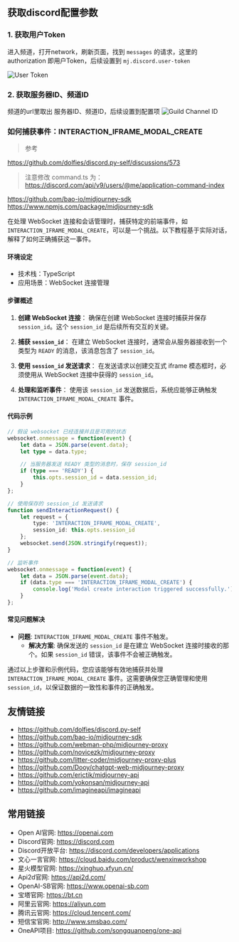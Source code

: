 ## 获取discord配置参数

### 1. 获取用户Token
进入频道，打开network，刷新页面，找到 `messages` 的请求，这里的 authorization 即用户Token，后续设置到 `mj.discord.user-token`

![User Token](img_8.png)

### 2. 获取服务器ID、频道ID

频道的url里取出 服务器ID、频道ID，后续设置到配置项
![Guild Channel ID](img_9.png)


### 如何捕获事件：INTERACTION_IFRAME_MODAL_CREATE

> 参考

https://github.com/dolfies/discord.py-self/discussions/573

> 注意修改 command.ts 为：https://discord.com/api/v9/users/@me/application-command-index

https://github.com/bao-io/midjourney-sdk
https://www.npmjs.com/package/midjourney-sdk

在处理 WebSocket 连接和会话管理时，捕获特定的前端事件，如 `INTERACTION_IFRAME_MODAL_CREATE`，可以是一个挑战。以下教程基于实际对话，解释了如何正确捕获这一事件。


#### 环境设定
- 技术栈：TypeScript
- 应用场景：WebSocket 连接管理

#### 步骤概述

1. **创建 WebSocket 连接**：
    确保在创建 WebSocket 连接时捕获并保存 `session_id`。这个 `session_id` 是后续所有交互的关键。

2. **捕获 `session_id`**：
    在建立 WebSocket 连接时，通常会从服务器接收到一个类型为 `READY` 的消息，该消息包含了 `session_id`。

3. **使用 `session_id` 发送请求**：
    在发送请求以创建交互式 iframe 模态框时，必须使用从 WebSocket 连接中获得的 `session_id`。

4. **处理和监听事件**：
    使用该 `session_id` 发送数据后，系统应能够正确触发 `INTERACTION_IFRAME_MODAL_CREATE` 事件。

#### 代码示例

```typescript
// 假设 websocket 已经连接并且是可用的状态
websocket.onmessage = function(event) {
    let data = JSON.parse(event.data);
    let type = data.type;

    // 当服务器发送 READY 类型的消息时，保存 session_id
    if (type === 'READY') {
        this.opts.session_id = data.session_id;
    }
};

// 使用保存的 session_id 发送请求
function sendInteractionRequest() {
    let request = {
        type: 'INTERACTION_IFRAME_MODAL_CREATE',
        session_id: this.opts.session_id
    };
    websocket.send(JSON.stringify(request));
}

// 监听事件
websocket.onmessage = function(event) {
    let data = JSON.parse(event.data);
    if (data.type === 'INTERACTION_IFRAME_MODAL_CREATE') {
        console.log('Modal create interaction triggered successfully.');
    }
};
```

#### 常见问题解决

- **问题**: `INTERACTION_IFRAME_MODAL_CREATE` 事件不触发。
  - **解决方案**: 确保发送的 `session_id` 是在建立 WebSocket 连接时接收的那个。如果 `session_id` 错误，该事件不会被正确触发。

通过以上步骤和示例代码，您应该能够有效地捕获并处理 `INTERACTION_IFRAME_MODAL_CREATE` 事件。这需要确保您正确管理和使用 `session_id`，以保证数据的一致性和事件的正确触发。

## 友情链接

- https://github.com/dolfies/discord.py-self
- https://github.com/bao-io/midjourney-sdk
- https://github.com/webman-php/midjourney-proxy
- https://github.com/novicezk/midjourney-proxy
- https://github.com/litter-coder/midjourney-proxy-plus
- https://github.com/Dooy/chatgpt-web-midjourney-proxy
- https://github.com/erictik/midjourney-api
- https://github.com/yokonsan/midjourney-api
- https://github.com/imagineapi/imagineapi

## 常用链接
- Open AI官网: <https://openai.com>
- Discord官网: <https://discord.com>
- Discord开放平台: <https://discord.com/developers/applications>
- 文心一言官网: <https://cloud.baidu.com/product/wenxinworkshop>
- 星火模型官网: <https://xinghuo.xfyun.cn/>
- Api2d官网: <https://api2d.com/>
- OpenAI-SB官网: <https://www.openai-sb.com>
- 宝塔官网: <https://bt.cn>
- 阿里云官网: <https://aliyun.com>
- 腾讯云官网: <https://cloud.tencent.com/>
- 短信宝官网: <http://www.smsbao.com/>
- OneAPI项目: <https://github.com/songquanpeng/one-api>